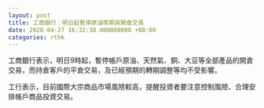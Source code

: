 ```yaml
---
layout: post
title: 工商銀行：明日起暫停原油等期貨開倉交易
date: 2020-04-27 16:32:38.000000000 +08:00
categories: rthk
---
```


工商銀行表示，明日9時起，暫停帳戶原油、天然氣、銅、大豆等全部產品的開倉交易，而持倉客戶的平倉交易，及已經預期的轉期調整等均不受影響。

工行表示，目前國際大宗商品市場風險較高，提醒投資者要注意控制風險、合理安排帳戶商品投資交易。
